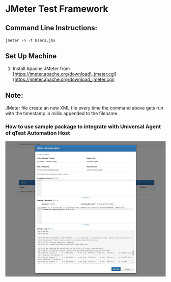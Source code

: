 # JMeter Test Framework

## Command Line Instructions:

`jmeter -n -t Users.jmx` 

## Set Up Machine

1) Install Apache JMeter from [https://jmeter.apache.org/download\_jmeter.cgi](https://jmeter.apache.org/download_jmeter.cgi)


## Note:

JMeter file create an new XML file every time the command above gets run with the timestamp in millis appended to the filename.  

### How to use sample package to integrate with Universal Agent of qTest Automation Host
![Agent Configuration](/JMeter-with-Universal-Agent.png?raw=true)